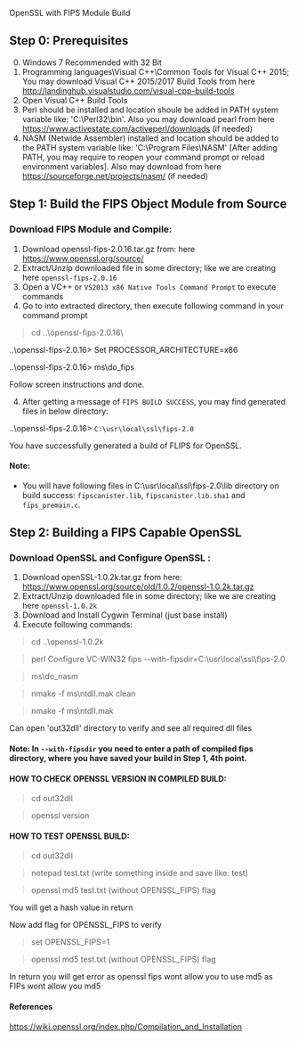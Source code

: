 OpenSSL with FIPS Module Build

## Step 0: Prerequisites

0. Windows 7 Recommended with 32 Bit
1. Programming languages\Visual C++\Common Tools for Visual C++ 2015; You may download Visual C++ 2015/2017 Build Tools from here http://landinghub.visualstudio.com/visual-cpp-build-tools
2. Open Visual C++ Build Tools
3. Perl should be installed and location shoule be added in PATH system variable like: 'C:\Perl32\bin'. Also you may download pearl from here https://www.activestate.com/activeperl/downloads (if needed)
4. NASM (Netwide Assembler) installed and location should be added to the PATH system variable like: 'C:\Program Files\NASM' [After adding PATH, you may require to reopen your command prompt or reload environment variables]. Also may download from here https://sourceforge.net/projects/nasm/ (if needed)

## Step 1: Build the FIPS Object Module from Source

### Download FIPS Module and Compile:
1. Download openssl-fips-2.0.16.tar.gz from: here https://www.openssl.org/source/
2. Extract/Unzip downloaded file in some directory; like we are creating here `openssl-fips-2.0.16`
3. Open a VC++ or `VS2013 x86 Native Tools Command Prompt` to execute commands
4. Go to into extracted directory, then execute following command in your command prompt

> cd ..\openssl-fips-2.0.16\

..\openssl-fips-2.0.16> Set PROCESSOR_ARCHITECTURE=x86

..\openssl-fips-2.0.16> ms\do_fips


Follow screen instructions and done.

4. After getting a message of `FIPS BUILD SUCCESS`, you may find generated files in below directory:

..\openssl-fips-2.0.16>	 `C:\usr\local\ssl\fips-2.0`

You have successfully generated a build of FLIPS for OpenSSL.

#### Note: 
- You will have following files in C:\usr\local\ssl\fips-2.0\lib directory on build success: `fipscanister.lib`, `fipscanister.lib.sha1` and `fips_premain.c`.


## Step 2: Building a FIPS Capable OpenSSL

### Download OpenSSL and Configure OpenSSL :
1. Download openSSL-1.0.2k.tar.gz from here: https://www.openssl.org/source/old/1.0.2/openssl-1.0.2k.tar.gz
2. Extract/Unzip downloaded file in some directory; like we are creating here `openssl-1.0.2k`
3. Download and Install Cygwin Terminal (just base install)
4. Execute following commands:

> cd ..\openssl-1.0.2k

> perl Configure VC-WIN32 fips --with-fipsdir=C:\usr\local\ssl\fips-2.0

> ms\do_nasm

> nmake -f ms\ntdll.mak clean

> nmake -f ms\ntdll.mak

Can open 'out32dll' directory to verify and see all required dll files

#### Note: In `--with-­fipsdir` you need to enter a path of compiled fips directory, where you have saved your build in Step 1, 4th point.


#### HOW TO CHECK OPENSSL VERSION IN COMPILED BUILD:

> cd out32dll

> openssl version

#### HOW TO TEST OPENSSL BUILD:

> cd out32dll

> notepad test.txt   (write something inside and save like: test)

> openssl md5 test.txt  (without OPENSSL_FIPS) flag

You will get a hash value in return

Now add flag for OPENSSL_FIPS to verify

> set OPENSSL_FIPS=1

> openssl md5 test.txt  (without OPENSSL_FIPS) flag

In return you will get error as openssl fips wont allow you to use md5 as FIPs wont allow you md5


#### References

https://wiki.openssl.org/index.php/Compilation_and_Installation
